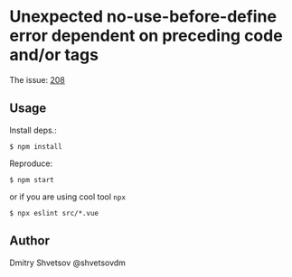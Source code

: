 # Unexpected no-use-before-define error dependent on preceding code and/or tags

The issue: [208](https://github.com/vuejs/eslint-plugin-vue/issues/208)

## Usage

Install deps.:

    $ npm install

Reproduce:

    $ npm start

or if you are using cool tool `npx`

    $ npx eslint src/*.vue

## Author

Dmitry Shvetsov @shvetsovdm
